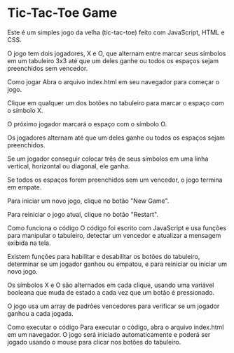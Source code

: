 # Tic-Tac-Toe Game
Este é um simples jogo da velha (tic-tac-toe) feito com JavaScript, HTML e CSS.

O jogo tem dois jogadores, X e O, que alternam entre marcar seus símbolos em um tabuleiro 3x3 até que um deles ganhe ou todos os espaços sejam preenchidos sem vencedor.

Como jogar
Abra o arquivo index.html em seu navegador para começar o jogo.

Clique em qualquer um dos botões no tabuleiro para marcar o espaço com o símbolo X.

O próximo jogador marcará o espaço com o símbolo O.

Os jogadores alternam até que um deles ganhe ou todos os espaços sejam preenchidos.

Se um jogador conseguir colocar três de seus símbolos em uma linha vertical, horizontal ou diagonal, ele ganha.

Se todos os espaços forem preenchidos sem um vencedor, o jogo termina em empate.

Para iniciar um novo jogo, clique no botão "New Game".

Para reiniciar o jogo atual, clique no botão "Restart".

Como funciona o código
O código foi escrito com JavaScript e usa funções para manipular o tabuleiro, detectar um vencedor e atualizar a mensagem exibida na tela.

Existem funções para habilitar e desabilitar os botões do tabuleiro, determinar se um jogador ganhou ou empatou, e para reiniciar ou iniciar um novo jogo.

Os símbolos X e O são alternados em cada clique, usando uma variável booleana que muda de estado a cada vez que um botão é pressionado.

O jogo usa um array de padrões vencedores para verificar se um jogador ganhou a cada jogada.

Como executar o código
Para executar o código, abra o arquivo index.html em um navegador. O jogo será iniciado automaticamente e poderá ser jogado usando o mouse para clicar nos botões do tabuleiro.
